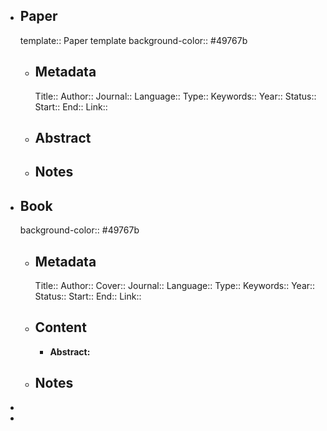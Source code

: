 - ## Paper
  template:: Paper template
  background-color:: #49767b
	- ## Metadata
	  Title:: 
	  Author::
	  Journal::
	  Language::
	  Type::
	  Keywords::
	  Year::
	  Status::
	  Start::
	  End::
	  Link::
	- ## Abstract
	- ## Notes
- ## Book
  background-color:: #49767b
	- ## Metadata
	  Title:: 
	  Author::
	  Cover::
	  Journal::
	  Language::
	  Type::
	  Keywords::
	  Year::
	  Status::
	  Start::
	  End::
	  Link::
	- ## Content
		- **Abstract:**
	- ## Notes
-
-
